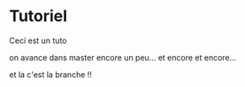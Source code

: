 # Tutoriel
Ceci est un tuto

on avance dans master
encore un peu...
et encore et encore...

et la c'est la branche !!
